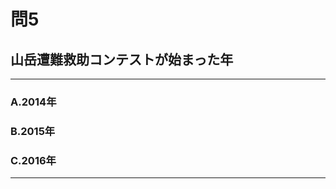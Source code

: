 # 問5
## 山岳遭難救助コンテストが始まった年

---

### A.2014年
### B.2015年
### C.2016年

<p id=answer style="Display:none;"></p>

---
